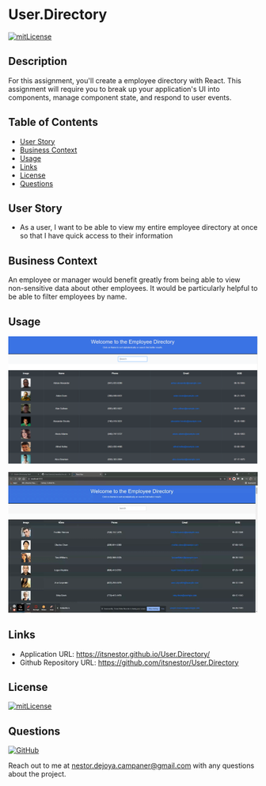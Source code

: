 # User.Directory

[![mitLicense](https://img.shields.io/badge/license-MIT-green?style=plastic)](https://choosealicense.com/licenses/bsd-3-clause/)

## Description

For this assignment, you'll create a employee directory with React. This assignment will require you to break up your application's UI into components, manage component state, and respond to user events.
  
  
## Table of Contents
  * [User Story](#userstory)
  * [Business Context](#businesscontext)
  * [Usage](#usage)
  * [Links](#links)
  * [License](#license)
  * [Questions](#questions)
  
## User Story

* As a user, I want to be able to view my entire employee directory at once so that I have quick access to their information

## Business Context

An employee or manager would benefit greatly from being able to view non-sensitive data about other employees. It would be particularly helpful to be able to filter employees by name.

## Usage

![edirectpic](images/employeedirectory.PNG)

![edirectgif](images/edirect.gif)

## Links

  * Application URL: https://itsnestor.github.io/User.Directory/
  * Github Repository URL: https://github.com/itsnestor/User.Directory

## License

  [![mitLicense](https://img.shields.io/badge/license-MIT-green?style=plastic)](https://choosealicense.com/licenses/bsd-3-clause/)
  

## Questions

  [![GitHub](https://img.shields.io/badge/My%20GitHub-Click%20Me!-blueviolet?style=plastic&logo=GitHub)](https://github.com/itsnestor)

  Reach out to me at nestor.dejoya.campaner@gmail.com with any questions about the project.
